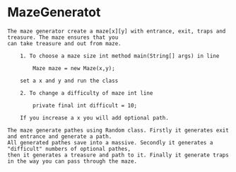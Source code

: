 # MazeGeneratot

    The maze generator create a maze[x][y] with entrance, exit, traps and treasure. The maze ensures that you
    can take treasure and out from maze.
    
        1. To choose a maze size int method main(String[] args) in line 

            Maze maze = new Maze(x,y);

        set a x and y and run the class

        2. To change a difficulty of maze int line 

            private final int difficult = 10;

        If you increase a x you will add optional path.

    The maze generate pathes using Random class. Firstly it generates exit and entrance and generate a path.
    All generated pathes save into a massive. Secondly it generates a "difficult" numbers of optional pathes,
    then it generates a treasure and path to it. Finally it generate traps in the way you can pass through the maze. 
    
